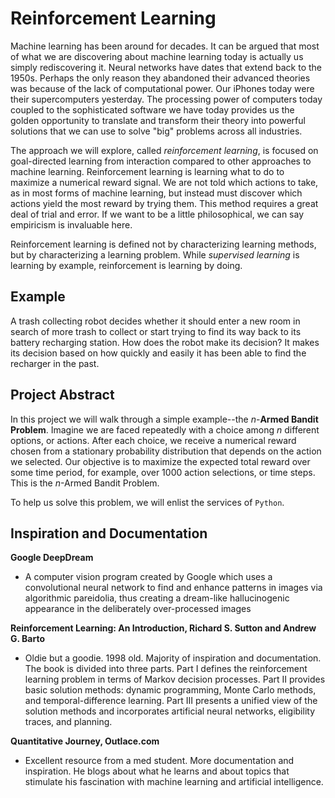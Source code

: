 
# Reinforcement Learning

Machine learning has been around for decades. It can be argued that most of what we are discovering about machine learning today is actually us simply rediscovering it. Neural networks have dates that extend back to the 1950s. Perhaps the only reason they abandoned their advanced theories was because of the lack of computational power. Our iPhones today were their supercomputers yesterday. The processing power of computers today coupled to the sophisticated software we have today provides us the golden opportunity to translate and transform their theory into powerful solutions that we can use to solve "big" problems across all industries.

The approach we will explore, called _reinforcement learning_, is focused on goal-directed learning from interaction compared to other approaches to machine learning. Reinforcement learning is learning what to do to maximize a numerical reward signal. We are not told which actions to take, as in most forms of machine learning, but instead must discover which actions yield the most reward by trying them. This method requires a great deal of trial and error. If we want to be a little philosophical, we can say empiricism is invaluable here.

Reinforcement learning is defined not by characterizing learning methods, but by characterizing a learning problem. While _supervised learning_ is learning by example, reinforcement is learning by doing. 

## Example

A trash collecting robot decides whether it should enter a new room in search of more trash to collect or start trying to find its way back to its battery recharging station. How does the robot make its decision? It makes its decision based on how quickly and easily it has been able to find the recharger in the past.


## Project Abstract

In this project we will walk through a simple example--the _n_-__Armed Bandit Problem__. Imagine we are faced repeatedly with a choice among _n_ different options, or actions. After each choice, we receive a numerical reward chosen from a stationary probability distribution that depends on the action we selected. Our objective is to maximize the expected total reward over some time period, for example, over 1000 action selections, or time steps. This is the _n_-Armed Bandit Problem. 

To help us solve this problem, we will enlist the services of `Python`. 


## Inspiration and Documentation

__Google DeepDream__
* A  computer vision program created by Google which uses a convolutional neural network to find and enhance patterns in images via algorithmic pareidolia, thus creating a dream-like hallucinogenic appearance in the deliberately over-processed images

__Reinforcement Learning: An Introduction, Richard S. Sutton and Andrew G. Barto__
* Oldie but a goodie. 1998 old. Majority of inspiration and documentation. The book is divided into three parts. Part I defines the reinforcement learning problem in terms of Markov decision processes. Part II provides basic solution methods: dynamic programming, Monte Carlo methods, and temporal-difference learning. Part III presents a unified view of the solution methods and incorporates artificial neural networks, eligibility traces, and planning.

__Quantitative Journey, Outlace.com__
* Excellent resource from a med student. More documentation and inspiration. He blogs about what he learns and about topics that stimulate his fascination with machine learning and artificial intelligence.
